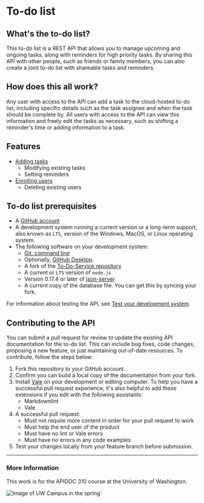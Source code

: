 # To-do list

## What's the to-do list?

This to-do list is a REST API that allows you to manage upcoming and ongoing tasks, along with reminders for high priority tasks.
By sharing this API with other people, such as friends or family members, you can also create a joint to-do list with shareable tasks and reminders.

## How does this all work?

Any user with access to the API can add a task to the cloud-hosted to-do list, including specific details such as the task assignee and when the task should be complete by. All users with access to the API can view this information
and freely edit the tasks as necessary, such as shifting a reminder's time or adding information to a task.

## Features

* [Adding tasks](https://github.com/UWC2-APIDOC/to-do-service-sp25/blob/e65c5feea84f93e4a1b8103e16f106639bb17299/docs/tutorials/add-a-new-task.md)
    * Modifying existing tasks
    * Setting reminders
* [Enrolling users](https://github.com/UWC2-APIDOC/to-do-service-sp25/blob/e65c5feea84f93e4a1b8103e16f106639bb17299/docs/tutorials/enroll-a-new-user.md)
    * Deleting existing users

## To-do list prerequisites

* A [GitHub account](https://github.com)
* A development system running a current version or a
long-term support, also known as `LTS`, version of the Windows, MacOS, or Linux operating system.
* The following software on your development system:
    * [Git, command line](https://docs.github.com/en/get-started/quickstart/set-up-git)
    * Optionally, [GitHub Desktop](https://desktop.github.com).
    * A fork of the [To-Do-Service repository](https://github.com/UWC2-APIDOC/to-do-service-sp25)
    * A current or `LTS` version of `node.js`
    * Version 0.17.4 or later of [json-server](https://www.npmjs.com/package/json-server)
    * A current copy of the database file. You can get this by syncing your fork.

For information about testing the API, see [Test your development system](https://github.com/UWC2-APIDOC/to-do-service-sp25/blob/main/docs/before-you-start-a-tutorial.md#test-your-development-system).

## Contributing to the API

You can submit a pull request for review to update the existing API documentation for the to-do list.
This can include bug fixes, code changes, proposing a new feature, or just maintaining out-of-date resources.
To contribute, follow the steps below:

1. Fork this repository to your GitHub account.
2. Confirm you can build a local copy of the documentation from your fork.
3. Install [Vale](https://vale.sh/) on your development or editing computer.
   To help you have a successful pull request experience, it's also helpful
   to add these extensions if you edit with the following assistants:
    * Markdownlint
    * Vale
4. A successful pull request:
    * Must not require more content in order for your pull request to work
    * Must help the end user of the product
    * Must have no lint or Vale errors
    * Must have no errors in any code examples
5. Test your changes locally from your feature branch before submission.

---

### More Information

This work is for the APIDOC 310 course at the University of Washington.

![Image of UW Campus in the spring](https://cdn.uconnectlabs.com/wp-content/uploads/sites/25/2021/01/UWCampus-Quad-1024x576.png)`

